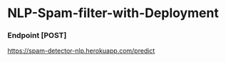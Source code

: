 # NLP-Spam-filter-with-Deployment

### Endpoint [POST]
https://spam-detector-nlp.herokuapp.com/predict
